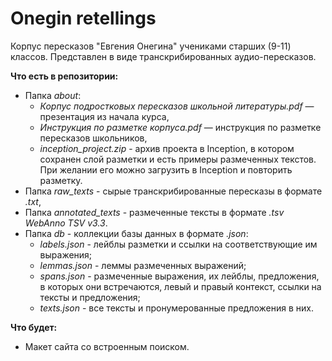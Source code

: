 # Onegin retellings
Корпус пересказов "Евгения Онегина" учениками старших (9-11) классов. Представлен в виде транскрибированных аудио-пересказов.

**Что есть в репозитории:**  
* Папка *about*:
    * *Корпус подростковых пересказов школьной литературы.pdf* — презентация из начала курса,
    * *Инструкция по разметке корпуса.pdf* — инструкция по разметке пересказов школьников,
    * *inception_project.zip* - архив проекта в Inception, в котором сохранен слой разметки и есть примеры размеченных текстов. При желании его можно загрузить в Inception и повторить разметку.
* Папка *raw_texts* - сырые транскрибированные пересказы в формате *.txt*,
* Папка *annotated_texts* - размеченные тексты в формате *.tsv* *WebAnno TSV v3.3*.
* Папка *db* - коллекции базы данных в формате *.json*:
    * *labels.json* - лейблы разметки и ссылки на соответствующие им выражения;
    * *lemmas.json* - леммы размеченных выражений;
    * *spans.json* - размеченные выражения, их лейблы, предложения, в которых они встречаются, левый и правый контекст, ссылки на тексты и предложения;
    * *texts.json* - все тексты и пронумерованные предложения в них.

**Что будет:**
* Макет сайта со встроенным поиском.

